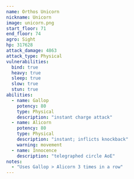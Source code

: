 ```yaml
---
name: Orthos Unicorn
nickname: Unicorn
image: unicorn.png
start_floor: 71
end_floor: 74
agro: Sight
hp: 317628
attack_damage: 4863
attack_type: Physical
vulnerabilities:
  bind: true
  heavy: true
  sleep: true
  slow: true
  stun: true
abilities:
  - name: Gallop
    potency: 80
    type: Physical
    description: "instant charge attack"
  - name: Alicorn
    potency: 80
    type: Physical
    description: "instant; inflicts knockback"
    warning: movement
  - name: Innocence
    description: "telegraphed circle AoE"
notes:
  - "Uses Gallop > Alicorn 3 times in a row"
---
```

